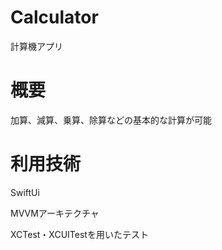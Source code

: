 # Calculator

計算機アプリ

# 概要

加算、減算、乗算、除算などの基本的な計算が可能

# 利用技術

SwiftUi

MVVMアーキテクチャ

XCTest・XCUITestを用いたテスト
